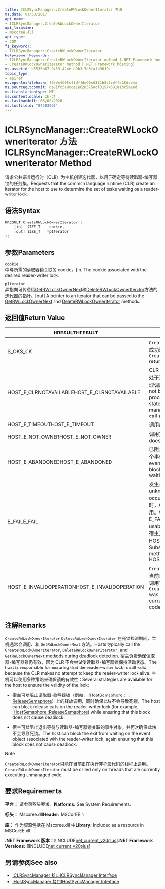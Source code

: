 ```yaml
---
title: ICLRSyncManager::CreateRWLockOwnerIterator 方法
ms.date: 03/30/2017
api_name:
- ICLRSyncManager.CreateRWLockOwnerIterator
api_location:
- mscoree.dll
api_type:
- COM
f1_keywords:
- ICLRSyncManager::CreateRWLockOwnerIterator
helpviewer_keywords:
- ICLRSyncManager::CreateRWLockOwnerIterator method [.NET Framework hosting]
- CreateRWLockOwnerIterator method [.NET Framework hosting]
ms.assetid: b5535b87-9439-424e-b9b3-7d6fafb9819e
topic_type:
- apiref
ms.openlocfilehash: f8fde4905c41dffde90c6361b5a8cdffa15deb4a
ms.sourcegitcommit: da21fc5a8cce1e028575acf31974681a1bc5aeed
ms.translationtype: MT
ms.contentlocale: zh-CN
ms.lasthandoff: 06/08/2020
ms.locfileid: "84503960"
---
```

# <a name="iclrsyncmanagercreaterwlockowneriterator-method"></a><span data-ttu-id="702e7-102">ICLRSyncManager::CreateRWLockOwnerIterator 方法</span><span class="sxs-lookup"><span data-stu-id="702e7-102">ICLRSyncManager::CreateRWLockOwnerIterator Method</span></span>
<span data-ttu-id="702e7-103">请求公共语言运行时（CLR）为主机创建迭代器，以用于确定等待读取器-编写器锁的任务集。</span><span class="sxs-lookup"><span data-stu-id="702e7-103">Requests that the common language runtime (CLR) create an iterator for the host to use to determine the set of tasks waiting on a reader-writer lock.</span></span>  
  
## <a name="syntax"></a><span data-ttu-id="702e7-104">语法</span><span class="sxs-lookup"><span data-stu-id="702e7-104">Syntax</span></span>  
  
```cpp  
HRESULT CreateRWLockOwnerIterator (  
    [in]  SIZE_T    cookie,  
    [out] SIZE_T   *pIterator  
);  
```  
  
## <a name="parameters"></a><span data-ttu-id="702e7-105">参数</span><span class="sxs-lookup"><span data-stu-id="702e7-105">Parameters</span></span>  
 `cookie`  
 <span data-ttu-id="702e7-106">中与所需的读取器锁关联的 cookie。</span><span class="sxs-lookup"><span data-stu-id="702e7-106">[in] The cookie associated with the desired reader-writer lock.</span></span>  
  
 `pIterator`  
 <span data-ttu-id="702e7-107">弄指向可传递给[GetRWLockOwnerNext](iclrsyncmanager-getrwlockownernext-method.md)和[DeleteRWLockOwnerIterator](iclrsyncmanager-deleterwlockowneriterator-method.md)方法的迭代器的指针。</span><span class="sxs-lookup"><span data-stu-id="702e7-107">[out] A pointer to an iterator that can be passed to the [GetRWLockOwnerNext](iclrsyncmanager-getrwlockownernext-method.md) and [DeleteRWLockOwnerIterator](iclrsyncmanager-deleterwlockowneriterator-method.md) methods.</span></span>  
  
## <a name="return-value"></a><span data-ttu-id="702e7-108">返回值</span><span class="sxs-lookup"><span data-stu-id="702e7-108">Return Value</span></span>  
  
|<span data-ttu-id="702e7-109">HRESULT</span><span class="sxs-lookup"><span data-stu-id="702e7-109">HRESULT</span></span>|<span data-ttu-id="702e7-110">说明</span><span class="sxs-lookup"><span data-stu-id="702e7-110">Description</span></span>|  
|-------------|-----------------|  
|<span data-ttu-id="702e7-111">S_OK</span><span class="sxs-lookup"><span data-stu-id="702e7-111">S_OK</span></span>|<span data-ttu-id="702e7-112">`CreateRWLockOwnerIterator`已成功返回。</span><span class="sxs-lookup"><span data-stu-id="702e7-112">`CreateRWLockOwnerIterator` returned successfully.</span></span>|  
|<span data-ttu-id="702e7-113">HOST_E_CLRNOTAVAILABLE</span><span class="sxs-lookup"><span data-stu-id="702e7-113">HOST_E_CLRNOTAVAILABLE</span></span>|<span data-ttu-id="702e7-114">CLR 未加载到进程中，或 CLR 处于无法运行托管代码或成功处理调用的状态。</span><span class="sxs-lookup"><span data-stu-id="702e7-114">The CLR has not been loaded into a process, or the CLR is in a state in which it cannot run managed code or process the call successfully.</span></span>|  
|<span data-ttu-id="702e7-115">HOST_E_TIMEOUT</span><span class="sxs-lookup"><span data-stu-id="702e7-115">HOST_E_TIMEOUT</span></span>|<span data-ttu-id="702e7-116">调用超时。</span><span class="sxs-lookup"><span data-stu-id="702e7-116">The call timed out.</span></span>|  
|<span data-ttu-id="702e7-117">HOST_E_NOT_OWNER</span><span class="sxs-lookup"><span data-stu-id="702e7-117">HOST_E_NOT_OWNER</span></span>|<span data-ttu-id="702e7-118">调用方不拥有该锁。</span><span class="sxs-lookup"><span data-stu-id="702e7-118">The caller does not own the lock.</span></span>|  
|<span data-ttu-id="702e7-119">HOST_E_ABANDONED</span><span class="sxs-lookup"><span data-stu-id="702e7-119">HOST_E_ABANDONED</span></span>|<span data-ttu-id="702e7-120">已阻止的线程或纤程正在等待某个事件时，该事件被取消。</span><span class="sxs-lookup"><span data-stu-id="702e7-120">An event was canceled while a blocked thread or fiber was waiting on it.</span></span>|  
|<span data-ttu-id="702e7-121">E_FAIL</span><span class="sxs-lookup"><span data-stu-id="702e7-121">E_FAIL</span></span>|<span data-ttu-id="702e7-122">发生未知的灾难性故障。</span><span class="sxs-lookup"><span data-stu-id="702e7-122">An unknown catastrophic failure occurred.</span></span> <span data-ttu-id="702e7-123">当方法返回 E_FAIL 时，CLR 在该进程内将不再可用。</span><span class="sxs-lookup"><span data-stu-id="702e7-123">When a method returns E_FAIL, the CLR is no longer usable within the process.</span></span> <span data-ttu-id="702e7-124">对宿主方法的后续调用会返回 HOST_E_CLRNOTAVAILABLE。</span><span class="sxs-lookup"><span data-stu-id="702e7-124">Subsequent calls to hosting methods return HOST_E_CLRNOTAVAILABLE.</span></span>|  
|<span data-ttu-id="702e7-125">HOST_E_INVALIDOPERATION</span><span class="sxs-lookup"><span data-stu-id="702e7-125">HOST_E_INVALIDOPERATION</span></span>|<span data-ttu-id="702e7-126">`CreateRWLockOwnerIterator`在当前正在运行托管代码的线程上调用了。</span><span class="sxs-lookup"><span data-stu-id="702e7-126">`CreateRWLockOwnerIterator` was called on a thread that is currently running managed code.</span></span>|  
  
## <a name="remarks"></a><span data-ttu-id="702e7-127">注解</span><span class="sxs-lookup"><span data-stu-id="702e7-127">Remarks</span></span>  
 <span data-ttu-id="702e7-128">`CreateRWLockOwnerIterator` `DeleteRWLockOwnerIterator` 在死锁检测期间，主机通常会调用、和 `GetRWLockOwnerNext` 方法。</span><span class="sxs-lookup"><span data-stu-id="702e7-128">Hosts typically call the `CreateRWLockOwnerIterator`, `DeleteRWLockOwnerIterator`, and `GetRWLockOwnerNext` methods during deadlock detection.</span></span> <span data-ttu-id="702e7-129">宿主负责确保读取器-编写器锁仍有效，因为 CLR 不会尝试使读取器-编写器锁保持活动状态。</span><span class="sxs-lookup"><span data-stu-id="702e7-129">The host is responsible for ensuring that the reader-writer lock is still valid, because the CLR makes no attempt to keep the reader-writer lock alive.</span></span> <span data-ttu-id="702e7-130">主机可以使用多种策略来确保锁的有效性：</span><span class="sxs-lookup"><span data-stu-id="702e7-130">Several strategies are available for the host to ensure the validity of the lock:</span></span>  
  
- <span data-ttu-id="702e7-131">宿主可以阻止读取器-编写器锁（例如， [IHostSemaphore：： ReleaseSemaphore](ihostsemaphore-releasesemaphore-method.md)）上的释放调用，同时确保此块不会导致死锁。</span><span class="sxs-lookup"><span data-stu-id="702e7-131">The host can block release calls on the reader-writer lock (for example, [IHostSemaphore::ReleaseSemaphore](ihostsemaphore-releasesemaphore-method.md)) while ensuring that this block does not cause deadlock.</span></span>  
  
- <span data-ttu-id="702e7-132">宿主可以阻止退出等待与读取器-编写器锁关联的事件对象，并再次确保此块不会导致死锁。</span><span class="sxs-lookup"><span data-stu-id="702e7-132">The host can block the exit from waiting on the event object associated with the reader-writer lock, again ensuring that this block does not cause deadlock.</span></span>  
  
> [!NOTE]
> <span data-ttu-id="702e7-133">`CreateRWLockOwnerIterator`只能在当前正在执行非托管代码的线程上调用。</span><span class="sxs-lookup"><span data-stu-id="702e7-133">`CreateRWLockOwnerIterator` must be called only on threads that are currently executing unmanaged code.</span></span>  
  
## <a name="requirements"></a><span data-ttu-id="702e7-134">要求</span><span class="sxs-lookup"><span data-stu-id="702e7-134">Requirements</span></span>  
 <span data-ttu-id="702e7-135">**平台：** 请参阅[系统要求](../../get-started/system-requirements.md)。</span><span class="sxs-lookup"><span data-stu-id="702e7-135">**Platforms:** See [System Requirements](../../get-started/system-requirements.md).</span></span>  
  
 <span data-ttu-id="702e7-136">**标头：** Mscoree.dll</span><span class="sxs-lookup"><span data-stu-id="702e7-136">**Header:** MSCorEE.h</span></span>  
  
 <span data-ttu-id="702e7-137">**库：** 作为资源包括在 Mscoree.dll 中</span><span class="sxs-lookup"><span data-stu-id="702e7-137">**Library:** Included as a resource in MSCorEE.dll</span></span>  
  
 <span data-ttu-id="702e7-138">**.NET Framework 版本：**[!INCLUDE[net_current_v20plus](../../../../includes/net-current-v20plus-md.md)]</span><span class="sxs-lookup"><span data-stu-id="702e7-138">**.NET Framework Versions:** [!INCLUDE[net_current_v20plus](../../../../includes/net-current-v20plus-md.md)]</span></span>  
  
## <a name="see-also"></a><span data-ttu-id="702e7-139">另请参阅</span><span class="sxs-lookup"><span data-stu-id="702e7-139">See also</span></span>

- [<span data-ttu-id="702e7-140">ICLRSyncManager 接口</span><span class="sxs-lookup"><span data-stu-id="702e7-140">ICLRSyncManager Interface</span></span>](iclrsyncmanager-interface.md)
- [<span data-ttu-id="702e7-141">IHostSyncManager 接口</span><span class="sxs-lookup"><span data-stu-id="702e7-141">IHostSyncManager Interface</span></span>](ihostsyncmanager-interface.md)
